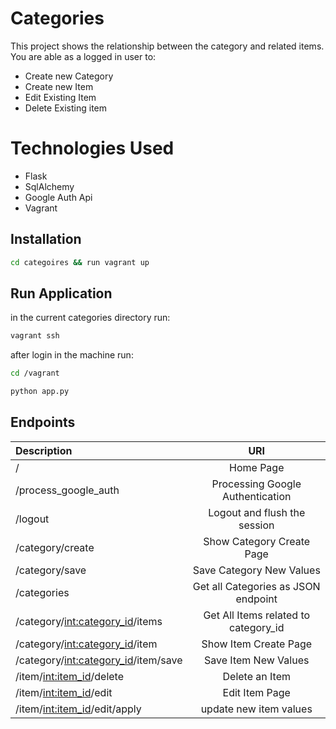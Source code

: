 # Categories

This project shows the relationship between the category and related items. You are able as a logged in user to: 
- Create new Category
- Create new Item
- Edit Existing Item
- Delete Existing item

# Technologies Used

- Flask
- SqlAlchemy
- Google Auth Api
- Vagrant

## Installation



```bash
cd categoires && run vagrant up 
```


## Run Application
in the current categories directory run:
```bash
vagrant ssh 
```
after login in the machine run:
```bash
cd /vagrant
```
```bash
python app.py
```

## Endpoints 


| Description  | URI 
| :------------ |:---------------:
| /     | Home Page
| /process_google_auth     | Processing Google Authentication   
|  /logout | Logout and flush the session
|  /category/create | Show Category Create Page
|  /category/save| Save Category New Values
|  /categories| Get all Categories as JSON endpoint
|  /category/<int:category_id>/items| Get All Items related to category_id
|  /category/<int:category_id>/item| Show Item Create Page
|  /category/<int:category_id>/item/save|Save Item New Values
|  /item/<int:item_id>/delete| Delete an Item
|  /item/<int:item_id>/edit| Edit Item Page
|  /item/<int:item_id>/edit/apply| update new item values
